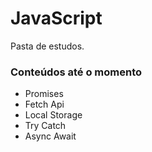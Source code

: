 

<h1>JavaScript</h1>

Pasta de estudos.

<h3>Conteúdos até o momento</h3>
<ul>
  <li>Promises</li>
  <li>Fetch Api</li>
  <li>Local Storage</li>
  <li>Try Catch</li>
  <li>Async Await</li>
</ul>
